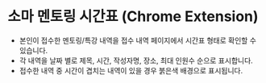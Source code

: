 # 소마 멘토링 시간표 (Chrome Extension)
- 본인이 접수한 멘토링/특강 내역을 접수 내역 페이지에서 시간표 형태로 확인할 수 있습니다.
- 각 내역을 날짜 별로 제목, 시간, 작성자명, 장소, 최대 인원수 순으로 표시합니다.
- 접수한 내역 중 시간이 겹치는 내역이 있을 경우 붉은색 배경으로 표시됩니다.

